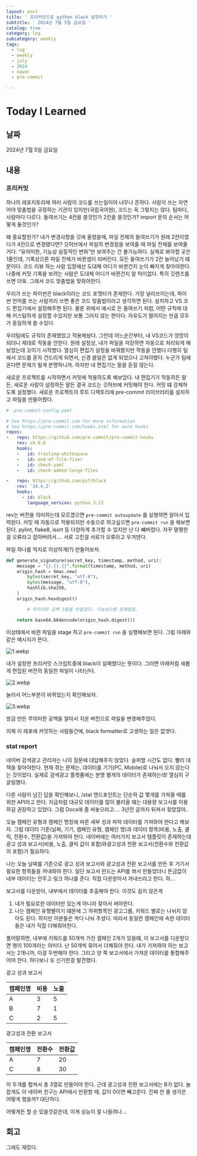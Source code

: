 ```yaml
---
layout: post
title: ' 프리커밋으로 python black 설정하기 '
subtitle: ' 2024년 7월 5일 금요일 '
catalog: true
category: log
subcategory: weekly
tags:
  - log
  - weekly
  - july
  - 2024
  - naver
  - pre-commit

---
```


# Today I Learned

## 날짜

2024년 7월 5일 금요일

## 내용

### 프리커밋

 하나의 레포지토리에 여러 사람이 코드를 쓰는일이야 너무나 흔하다. 사람이 쓰는 자연어야 맞춤법을 규정하는 기관이 있지만(국립국어원), 코드는 꼭 그렇지는 않다. 팀마다, 사람마다 다르다. 들여쓰기는 4칸을 쓸것인가 2칸을 쓸것인가? import 문의 순서는 어떻게 둘것인가?

 왜 중요할한가? 내가 변경사항을 깃에 올렸을때, 파일 전체의 들여쓰기가 원래 2칸이였다가 4칸으로 변경됐다면? 깃허브에서 파일의 변경점을 보여줄 때 파일 전체를 보여줄거다. “유의미한, 기능상 실질적인 변화”만 보여주는 건 불가능하다. 실제로 봐야할 곳은 1줄인데, 기록상으론 파일 전체가 바뀐셈이 되버린다. 모든 들여쓰기가 2칸 늘어났기 떄문이다. 코드 리뷰 하는 사람 입장에선 도대체 어디가 바뀐건지 눈이 빠지게 찾아야한다. 나중에 커밋 기록을 보려는 사람은 도대체 어디가 바뀐건지 알 턱이없다. 특히 깃렌즈를 쓰면 더욱. 그래서 코드 맞춤법을 맞춰야한다.

 우리가 쓰는 파이썬은 black이라는 코드 포맷터가 존재한다. 가장 널리쓰이는데, 파이썬 언어를 쓰는 사람끼리 쓰면 좋은 코드 맞춤법이라고 생각하면 된다. 설치하고 VS 코드 편집기에서 설정해주면 된다. 물론 위에서 예시로 든 들여쓰기 처럼, 어떤 규칙에 대해 커스텀하게 설정할 수있지만 보통 그러지 않는 편이다. 자유도가 떨어지는 만큼 모두가 동일하게 쓸 수있다.

 우리팀에도 규칙이 존재했었고 적용해놨다. 그런데 어느순간부터, 내 VS코드가 엉망이 되더니 제대로 작동을 안한다. 원래 설정상, 내가 파일을 저장하면 자동으로 처리되게 해놨었는데 꼬이기 시작했다. 열심히 편집기 설정을 바꿔봤지만 작동을 안했다.다행히 팀에서 코드를 혼자 건드리게 되면서, 신경 쓸일은 없게 되었으나 고쳐야했다. 누군가 팀에 온다면 문제가 될게 분명하니까. 하지만 내 편집기는 말을 듣질 않는다.

 새로운 프로젝트를 시작하면서 커밋에 적용하도록 해보았다. 내 편집기가 작동하든 말든, 새로운 사람이 설정하든 말든 결국 코드는 깃허브에 커밋해야 한다. 커밋 떄 강제하도록 설정했다. 새로운 프로젝트의 루트 디렉토리에 pre-commit 라이브러리를 설치하고 파일을 만들어줬다.

```yaml
# .pre-commit-config.yaml

# See https://pre-commit.com for more information
# See https://pre-commit.com/hooks.html for more hooks
repos:
-   repo: https://github.com/pre-commit/pre-commit-hooks
    rev: v4.6.0
    hooks:
    -   id: trailing-whitespace
    -   id: end-of-file-fixer
    -   id: check-yaml
    -   id: check-added-large-files

-   repo: https://github.com/psf/black
    rev: '24.4.2'
    hooks:
      - id: black
        language_version: python.3.12

```

rev는 버전을 의미하는데 모르겠으면 `pre-commit autoupdate` 를 실행하면 알아서 입력된다. 커밋 때 자동으로 적용되지만 수동으로 하고싶으면 `pre-commit run` 을 해보면 된다. pylint, flake8, isort 등 다양하게 추가할 수 있지만 난 다 뺴버렸다. 자꾸 멀쩡한걸 오류라고 잡아버려서…. 서로 고친걸 서로가 오류라고 우겨댄다.

파일 하나를 억지로 이상하게(?) 만들어보자.

```python
def generate_signature(secret_key, timestamp, method, uri):
    message = "{}.{}.{}".format(timestamp, method, uri)
    origin_hash = hmac.new(
        bytes(secret_key, "utf-8"),
        bytes(message, "utf-8"),
        hashlib.sha256,
    )
    origin_hash.hexdigest()

		# 무의미한 공백 3줄을 만들었다. 기능상으론 문제없음.

    return base64.b64encode(origin_hash.digest())
```

이상태에서 바뀐 파일을 stage 하고 `pre-commit run` 을 실행해보면 된다. 그럼 아래와 같은 메시지가 뜬다.

![1.webp](https://cdn.jsdelivr.net/gh/junsoopooh/importunate-dev.github.io/img/log/240705/1.webp)


내가 설정한 프리커밋 스크립트중에 black이 실패했다는 뜻이다. 그러면 아래처럼 새롭게 편집된 버전의 동일한 파일이 나타난다.

![2.webp](https://cdn.jsdelivr.net/gh/junsoopooh/importunate-dev.github.io/img/log/240705/2.webp)


눌러서 어느부분이 바뀌었는지 확인해보자.

![3.webp](https://cdn.jsdelivr.net/gh/junsoopooh/importunate-dev.github.io/img/log/240705/3.webp)


방금 만든 무의미한 공백을 알아서 지운 버전으로 파일을 변경해주었다.

이제 이 레포에 커밋하는 사람들간에, black formatter로 고생하는 일은 없겟다.

### stat report

 네이버 검색광고 관리자는 나의 질문에 대답해주지 않았다. 슬퍼할 시간도 없다. 빨리 대책을 찾아야한다. 현재 겪는 문제는, 데이터를 기기(PC, Mobile)로 나눠서 오지 않는다는 것이었다. 실제로 검색광고 플랫폼에는 분명 별개의 데이터가 존재하는데! 열심히 구글링했다.

 다른 사람이 남긴 답을 확인해보니, /stat 엔드포인트는 단순하 값 몇개를 가져올 때를 위한 API라고 한다. 지금처럼 대규모 데이터를 많이 불러올 떄는 대용량 보고서를 이용하길 권장하고 있었다. 그럼 Docs에 좀 써놓으라고…. 3년전 글까지 뒤져서 찾았잖아..

 오늘 캠페인 유형과 캠페인 명칭에 따른 세부 성과 파악 데이터를 가져와야 한다고 해보자. 그럼 데이터 기준(날짜, 기기, 캠페인 유형, 캠페인 명)과 데이터 항목(비용, 노출, 클릭, 전환수, 전환값)을 가져와야 한다. 네이버에는 여러가지 보고서 템플릿이 존재하는데 광고 성과 보고서(비용, 노출, 클릭 값이 포함)와광고성과 전환 보고서(전환수와 전환값이 포함)가 필요하다.

 나는 오늘 날짜를 기준으로 광고 성과 보고서와 광고성과 전환 보고서를 만든 후 거기서 필요한 항목들을 꺼내와야 한다. 일단 보고서 만드는 API를 쏴서 만들었더니 뜬금없이 내부 데이터는 안주고 링크 하나를 준다. 직접 다운받아서 꺼내쓰라고 한다. 하…

 보고서를 다운받아, 내부에서 데이터를 추출해야 한다. 이것도 쉽지 않은게

1. 내가 필요로한 데이터만 있는게 아니라 찾아서 써야한다.
2. 나는 캠페인 유형별이기 떄문에 그 하위항목인 광고그룹, 키워드 별로는 나뉘지 않아도 된다. 하지만 이분들은 싹다 나눠 주셨다. 따라서 동일한 캠페인에 속한 데이터들은 내가 직접 더해줘야한다.

풀어말하면, 내부에 키워드를 50개씩 가진 캠페인 2개가 있을떄, 이 보고서를 다운받으면 행이 100개라는 의미다. 난 50개씩 묶어서 더해줘야 한다. 내가 가져와야 하는 보고서는 2개니까, 이걸 두번해야 한다. 그리고 양 쪽 보고서에서 가져온 데이터를 통합해주어야 한다. 하다보니 또 신기한걸 발견했다.

광고 성과 보고서

| 캠페인명 | 비용 | 노출 |
| --- | --- | --- |
| A | 3 | 5 |
| B | 7 | 1 |
| C | 2 | 5 |

광고성과 전환 보고서

| 캠페인명 | 전환수 | 전환값 |
| --- | --- | --- |
| A | 7 | 20 |
| C | 8 | 30 |

 이 두개를 합쳐서 총 3열로 만들어야 한다. 근데 광고성과 전환 보고서에는 B가 없다. 놀랍게도 이 네이버 친구는 API에서 반환할 때, 값이 0이면 빼고준다. 진짜 안 줄 생각은 어떻게 했을까? 대단하다. 

어떻게든 할 순 있을것같은데, 이게 성능이 잘 나올려나…

 

## 회고

그래도 재밌다.